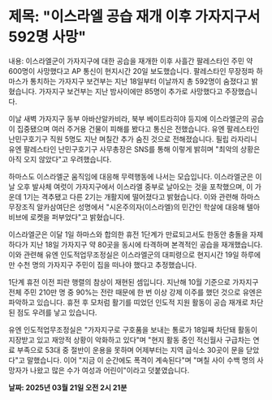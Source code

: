 # **제목: "이스라엘 공습 재개 이후 가자지구서 592명 사망"**

  내용: 이스라엘군이 가자지구에 대한 공습을 재개한 이후 사흘간 팔레스타인 주민 약 600명이 사망했다고 AP 통신이 현지시간 20일 보도했습니다. 팔레스타인 무장정파 하마스가 통치하는 가자지구 보건부는 지난 18일부터 이날까지 총 592명이 숨졌다고 밝혔습니다. 가자지구 보건부는 지난 밤사이에만 85명이 추가로 사망했다고 주장했습니다.

이날 새벽 가자지구 동부 아바산알카비라, 북부 베이트라히야 등지에 이스라엘군의 공습이 집중됐으며 여러 주거용 건물이 피해를 봤다고 통신은 전했습니다. 유엔 팔레스타인 난민구호기구 직원 5명도 지난 며칠간 추가 숨진 것으로 전해졌습니다. 필립 라자리니 유엔 팔레스타인 난민구호기구 사무총장은 SNS를 통해 이렇게 밝히며 "최악의 상황은 아직 오지 않았다"고 우려했습니다.

하마스도 이스라엘군 움직임에 대응해 무력행동에 나서는 모습입니다. 이스라엘군은 이날 오후 발사체 여럿이 가자지구에서 이스라엘 중부로 날아오는 것을 포착했으며, 이 가운데 1기는 격추됐고 다른 2기는 개활지에 떨어졌다고 밝혔습니다. 이와 관련해 하마스 무장조직 알카삼여단은 성명에서 "시온주의자(이스라엘)의 민간인 학살에 대응해 텔아비브에 로켓을 퍼부었다"고 밝혔습니다.

이스라엘군은 이달 1일 하마스와 합의한 휴전 1단계가 만료되고서도 한동안 충돌을 자제하다가 지난 18일 가자지구 약 80곳을 동시에 타격하며 본격적인 공습을 재개했습니다. 이와 관련해 유엔 인도적업무조정실은 이스라엘군의 대피령으로 현지시간 19일 하루에만 수천 명의 가자지구 주민이 집을 떠나야 했다고 추정했습니다.

1단계 휴전 이전 피란 행렬의 참상이 재현된 셈입니다. 지난해 10월 기준으로 가자지구 전체 주민 210만 명 중 90%는 전란 때문에 한 번 이상 강제 이주를 했던 것으로 유엔은 파악하고 있습니다. 휴전 후 모처럼 활기를 띠었던 인도적 지원 활동이 공습 재개로 차단된 점도 우려를 낳고 있습니다.

유엔 인도적업무조정실은 "가자지구로 구호품을 보내는 통로가 18일째 차단돼 활동이 지장받고 있고 재앙적 상황이 악화하고 있다"며 "현지 활동 중인 적신월사 구급차는 연료 부족으로 53대 중 절반이 운용을 못하며 어제부터는 지역 급식소 30곳이 문을 닫았다"고 말했습니다. 이어 "지금 이 순간에도 폭격이 계속된다"며 "며칠 사이 수백 명의 사망자가 나왔고 많은 수가 여성과 어린이"이라고 덧붙였습니다.

  **날짜: 2025년 03월 21일 오전 2시 21분**